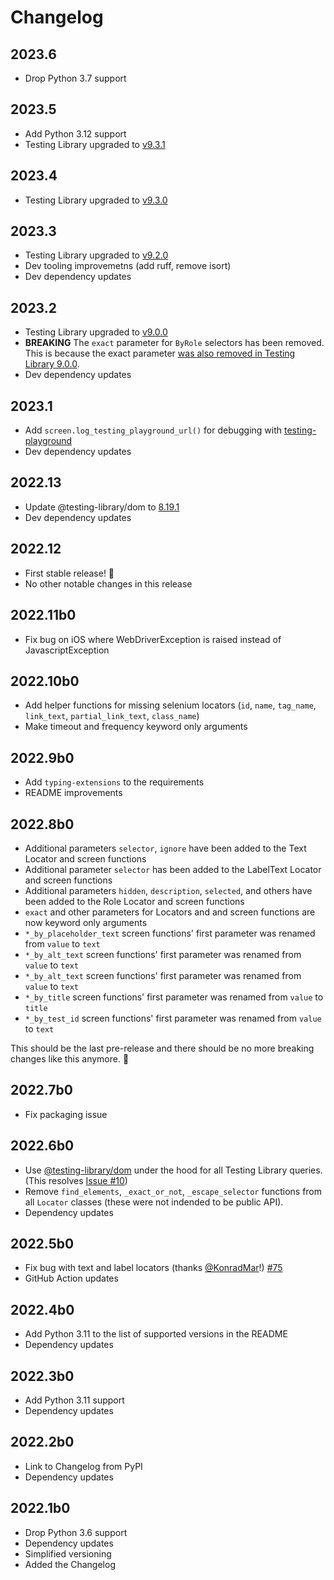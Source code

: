 # Changelog

## 2023.6
- Drop Python 3.7 support

## 2023.5
- Add Python 3.12 support
- Testing Library upgraded to [v9.3.1](https://github.com/testing-library/dom-testing-library/releases/tag/v9.3.1)
## 2023.4
- Testing Library upgraded to [v9.3.0](https://github.com/testing-library/dom-testing-library/releases/tag/v9.3.0)
## 2023.3
- Testing Library upgraded to [v9.2.0](https://github.com/testing-library/dom-testing-library/releases/tag/v9.2.0)
- Dev tooling improvemetns (add ruff, remove isort)
- Dev dependency updates

## 2023.2
- Testing Library upgraded to [v9.0.0](https://github.com/testing-library/dom-testing-library/releases/tag/v9.0.0)
- **BREAKING** The `exact` parameter for `ByRole` selectors has been removed. This is because the exact parameter [was also removed in Testing Library 9.0.0](https://github.com/testing-library/dom-testing-library/pull/1211).
- Dev dependency updates
## 2023.1
- Add `screen.log_testing_playground_url()` for debugging with [testing-playground](https://testing-playground.com/)
- Dev dependency updates

## 2022.13
- Update @testing-library/dom to [8.19.1](https://github.com/testing-library/dom-testing-library/releases/tag/v8.19.1)
- Dev dependency updates

## 2022.12
- First stable release! 🎉
- No other notable changes in this release

## 2022.11b0
- Fix bug on iOS where WebDriverException is raised instead of JavascriptException

## 2022.10b0
- Add helper functions for missing selenium locators (`id`, `name`, `tag_name`, `link_text`, `partial_link_text`, `class_name`)
- Make timeout and frequency keyword only arguments

## 2022.9b0
- Add `typing-extensions` to the requirements
- README improvements

## 2022.8b0
- Additional parameters `selector`, `ignore` have been added to the Text Locator and screen functions
- Additional parameter `selector` has been added to the LabelText Locator and screen functions
- Additional parameters `hidden`, `description`, `selected`, and others have been added to the Role Locator and screen functions
- `exact` and other parameters for Locators and and screen functions are now keyword only arguments
- `*_by_placeholder_text` screen functions' first parameter was renamed from `value` to `text`
- `*_by_alt_text` screen functions' first parameter was renamed from `value` to `text`
- `*_by_alt_text` screen functions' first parameter was renamed from `value` to `text`
- `*_by_title` screen functions' first parameter was renamed from `value` to `title`
- `*_by_test_id` screen functions' first parameter was renamed from `value` to `text`

This should be the last pre-release and there should be no more breaking changes like this anymore. 🤞

## 2022.7b0
- Fix packaging issue

## 2022.6b0
- Use [@testing-library/dom](https://www.npmjs.com/package/@testing-library/dom) under the hood for all Testing Library queries. (This resolves [Issue #10](https://github.com/anze3db/selenium-testing-library/issues/10))
- Remove `find_elements`, `_exact_or_not`, `_escape_selector` functions from all `Locator` classes (these were not indended to be public API).
- Dependency updates

## 2022.5b0
- Fix bug with text and label locators (thanks [@KonradMar](https://github.com/KonradMar)!) [#75](https://github.com/anze3db/selenium-testing-library/pull/75)
- GitHub Action updates

## 2022.4b0
- Add Python 3.11 to the list of supported versions in the README
- Dependency updates

## 2022.3b0

- Add Python 3.11 support
- Dependency updates

## 2022.2b0

- Link to Changelog from PyPI
- Dependency updates

## 2022.1b0

- Drop Python 3.6 support
- Dependency updates
- Simplified versioning
- Added the Changelog

